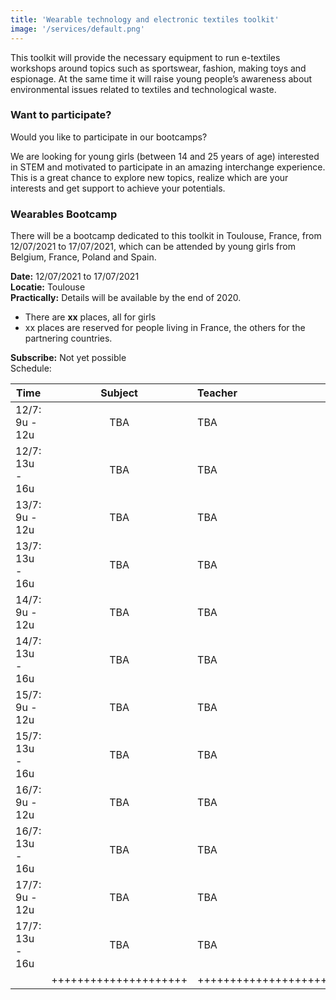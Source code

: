 ```yaml
---
title: 'Wearable technology and electronic textiles toolkit'
image: '/services/default.png'
---
```



This toolkit will provide the necessary equipment to run e-textiles workshops around topics such as sportswear, fashion, making toys and espionage. At the same time it will raise young people’s awareness about environmental issues related to textiles and technological waste.

### Want to participate?

Would you like to participate in our bootcamps?

We are looking for young girls (between 14 and 25 years of age) interested in STEM and motivated to participate in an amazing interchange experience. This is a great chance to explore new topics, realize which are your interests and get support to achieve your potentials.

### Wearables Bootcamp

There will be a bootcamp dedicated to this toolkit in Toulouse, France, from 12/07/2021 to 17/07/2021, which can be attended by young girls from Belgium, France, Poland and Spain.

**Date:** 12/07/2021 to 17/07/2021  
**Locatie:** Toulouse  
**Practically:** Details will be available by the end of 2020.

* There are <b>xx</b> places, all for girls
* xx places are reserved for people living in France, the others for the partnering countries.

**Subscribe:** Not yet possible  
Schedule:  

| Time           | Subject       | Teacher  |
| -------------  |:-------------:| :-----   |
| 12/7: 9u - 12u | TBA |TBA |
| 12/7: 13u - 16u| TBA |TBA |
| 13/7: 9u - 12u | TBA |TBA |
| 13/7: 13u - 16u| TBA |TBA |
| 14/7: 9u - 12u | TBA |TBA |
| 14/7: 13u - 16u| TBA |TBA |
| 15/7: 9u - 12u | TBA |TBA |
| 15/7: 13u - 16u| TBA |TBA |
| 16/7: 9u - 12u | TBA |TBA |
| 16/7: 13u - 16u| TBA |TBA |
| 17/7: 9u - 12u | TBA |TBA |
| 17/7: 13u - 16u| TBA |TBA |
|  | +++++++++++++++++++++ | +++++++++++++++++++++ |